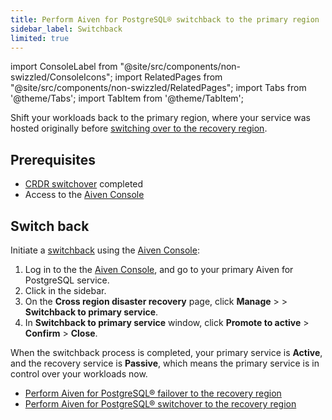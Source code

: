 ```yaml
---
title: Perform Aiven for PostgreSQL® switchback to the primary region
sidebar_label: Switchback
limited: true
---
```


import ConsoleLabel from "@site/src/components/non-swizzled/ConsoleIcons";
import RelatedPages from "@site/src/components/non-swizzled/RelatedPages";
import Tabs from '@theme/Tabs';
import TabItem from '@theme/TabItem';

Shift your workloads back to the primary region, where your service was hosted originally before [switching over to the recovery region](/docs/products/postgresql/crdr/crdr-overview#switchover-to-the-recovery-region).

## Prerequisites

- [CRDR switchover](/docs/products/postgresql/crdr/switchover/crdr-switchover) completed
- Access to the [Aiven Console](https://console.aiven.io/)

## Switch back

Initiate a
[switchback](/docs/products/postgresql/crdr/crdr-overview#switchback-to-the-primary-region)
using the [Aiven Console](https://console.aiven.io/):

1. Log in to the the [Aiven Console](https://console.aiven.io/), and go to your primary
   Aiven for PostgreSQL service.
1. Click <ConsoleLabel name="disasterrecovery"/> in the sidebar.
1. On the **Cross region disaster recovery** page, click **Manage** >
   <ConsoleLabel name="actions"/> > **Switchback to primary service**.
1. In **Switchback to primary service** window, click **Promote to active** > **Confirm** >
   **Close**.

When the switchback process is completed, your primary service is **Active**, and the
recovery service is **Passive**, which means the primary service is in control over your
workloads now.

<RelatedPages/>

- [Perform Aiven for PostgreSQL® failover to the recovery region](/docs/products/postgresql/crdr/failover/crdr-failover-to-recovery)
- [Perform Aiven for PostgreSQL® switchover to the recovery region](/docs/products/postgresql/crdr/switchover/crdr-switchover)
